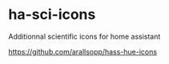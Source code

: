 # ha-sci-icons
Additionnal scientific icons for home assistant


https://github.com/arallsopp/hass-hue-icons
